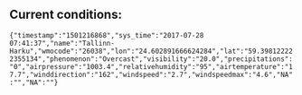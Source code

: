 ## Current conditions: 
 ``` {"timestamp":"1501216868","sys_time":"2017-07-28 07:41:37","name":"Tallinn-Harku","wmocode":"26038","lon":"24.602891666624284","lat":"59.398122222355134","phenomenon":"Overcast","visibility":"20.0","precipitations":"0","airpressure":"1003.4","relativehumidity":"95","airtemperature":"17.7","winddirection":"162","windspeed":"2.7","windspeedmax":"4.6","NA":"","NA":""} ```
